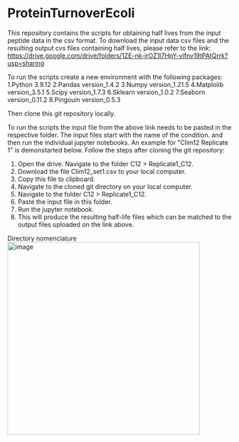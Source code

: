 # ProteinTurnoverEcoli
This repository contains the scripts for obtaining half lives from the input peptide data in the csv format. 
To download the input data csv files and the resulting output cvs files containing half lives, please refer to the link: 
https://drive.google.com/drive/folders/1ZE-nk-jrOZ1l7HpY-vifnv19tPAtQrrk?usp=sharing


To run the scripts create a new environment with the following packages: 
        1.Python 3.9.12
        2.Pandas version_1.4.2
        3.Numpy version_1.21.5
        4.Matplolib version_3.5.1
        5.Scipy version_1.7.3
        6.Sklearn version_1.0.2
        7.Seaborn version_0.11.2
        8.Pingouin version_0.5.3


Then clone this git repository locally. 

To run the scripts the input file from the above link needs to be pasted in the respective folder. The input files start with the name of the condition. 
and then run the individual jupyter notebooks. 
An example for "Clim12 Replicate 1"  is demonstarted below. Follow the steps after cloning the git repository: 
1. Open the drive. Navigate to the folder C12 > Replicate1_C12.
2. Download the file Clim12_set1.csv to your local computer.
3. Copy this file to clipboard.
4. Navigate to the cloned git directory on your local computer.
5. Navigate to the folder C12 > Replicate1_C12.
6. Paste the input file in this folder.
7. Run the jupyter notebook.
8. This will produce the resulting half-life files which can be matched to the output files uploaded on the link above.

Directory nomenclature
<img width="432" alt="image" src="https://github.com/wuhrlab/ProteinTurnoverEcoli/assets/32436924/de09c81f-e6bf-42b2-bdc4-eec680c23e0b">



